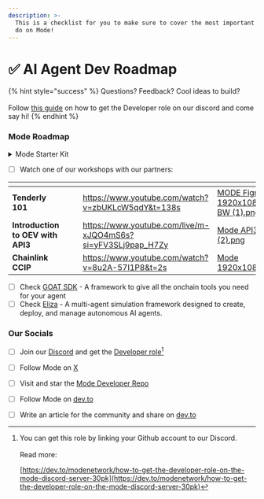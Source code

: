 ```yaml
---
description: >-
  This is a checklist for you to make sure to cover the most important things to
  do on Mode!
---
```


# ✅ AI Agent Dev Roadmap

{% hint style="success" %}
Questions? Feedback? Cool ideas to build?\
\
Follow [this guide](https://mode.hashnode.dev/get-developer-role) on how to get the Developer role on our discord and come say hi!
{% endhint %}

### Mode Roadmap

<details>

<summary>Mode Starter Kit</summary>

* [ ] Add Mode Mainnet and Testnet to your wallet - [using-mode-mainnet.md](../user-guides/using-mode-mainnet.md "mention")
  * [ ] Mainnet Added
  * [ ] Testnet Added

- [ ] Deploy a smart contract on Mode testnet&#x20;
  * [ ] [quick-start.md](quick-start.md "mention")
  * [ ] [deploying-a-smart-contract](../build-on-mode/deploying-a-smart-contract/ "mention")
  * [ ] [register-a-smart-contract](../build-on-mode/sfs-sequencer-fee-sharing/register-a-smart-contract/ "mention")
  * [ ] _**EXTRA:**_[verifying-your-smart-contract](../build-on-mode/verifying-your-smart-contract/ "mention")

</details>

* [ ] Watch one of our workshops with our partners:

<table data-view="cards"><thead><tr><th></th><th></th><th></th><th data-hidden data-card-target data-type="content-ref"></th><th data-hidden data-card-cover data-type="files"></th></tr></thead><tbody><tr><td><strong>Tenderly 101</strong></td><td></td><td></td><td><a href="https://www.youtube.com/watch?v=zbUKLcW5qdY&#x26;t=138s">https://www.youtube.com/watch?v=zbUKLcW5qdY&#x26;t=138s</a></td><td><a href="../.gitbook/assets/MODE Figma 1920x1080 BW (1).png">MODE Figma 1920x1080 BW (1).png</a></td></tr><tr><td><strong>Introduction to OEV with API3</strong></td><td></td><td></td><td><a href="https://www.youtube.com/live/m-xJQO4mS6s?si=yFV3SLj9pap_H7Zy">https://www.youtube.com/live/m-xJQO4mS6s?si=yFV3SLj9pap_H7Zy</a></td><td><a href="../.gitbook/assets/Mode API3 (2).png">Mode API3 (2).png</a></td></tr><tr><td><strong>Chainlink CCIP</strong></td><td></td><td></td><td><a href="https://www.youtube.com/watch?v=8u2A-57I1P8&#x26;t=2s">https://www.youtube.com/watch?v=8u2A-57I1P8&#x26;t=2s</a></td><td><a href="../.gitbook/assets/Mode 1920x1080.jpg">Mode 1920x1080.jpg</a></td></tr></tbody></table>

* [ ] Check [GOAT SDK](https://github.com/goat-sdk/goat) - A framework to give all the onchain tools you need for your agent
* [ ] Check [Eliza](https://github.com/ai16z/eliza) - A multi-agent simulation framework designed to create, deploy, and manage autonomous AI agents.

### Our Socials

* [ ] Join our [Discord](https://discord.gg/modenetworkofficial) and get the [Developer role](#user-content-fn-1)[^1]
* [ ] Follow Mode on [X](https://twitter.com/modenetwork)
* [ ] Visit and star the [Mode Developer Repo](https://github.com/mode-network/mode-developers)
* [ ] Follow Mode on [dev.to](https://dev.to/modenetwork/how-to-get-the-developer-role-on-the-mode-discord-server-30pk)
* [ ] Write an article for the community and share on [dev.to](https://dev.to/modenetwork/how-to-get-the-developer-role-on-the-mode-discord-server-30pk)



[^1]: You can get this role by linking your Github account to our Discord.\
    \
    Read more:&#x20;

    [https://dev.to/modenetwork/how-to-get-the-developer-role-on-the-mode-discord-server-30pk](https://dev.to/modenetwork/how-to-get-the-developer-role-on-the-mode-discord-server-30pk)
